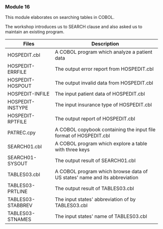 ### Module 16

This module elaborates on searching tables in COBOL.

The workshop introduces us to SEARCH clause and also asked us to maintain an existing program.

| Files         | Description   |
| ------------- | ------------- |
| HOSPEDIT.cbl | A COBOL program which analyze a patient data |
| HOSPEDIT-ERRFILE | The output error report from HOSPEDIT.cbl |
| HOSPEDIT-HOSPOUT | The output invalid data from HOSPEDIT.cbl |
| HOSPEDIT-INFILE | The input patient data of HOSPEDIT.cbl |
| HOSPEDIT-INSTYPE | The input insurance type of HOSPEDIT.cbl |
| HOSPEDIT-RPTFILE | The output report of HOSPEDIT.cbl |
| PATREC.cpy | A COBOL copybook containing the input file format of HOSPEDIT.cbl |
| SEARCH01.cbl | A COBOL program which explore a table with three keys |
| SEARCH01-SYSOUT | The output result of SEARCH01.cbl |
| TABLES03.cbl | A COBOL program which browse data of US states' name and its abbreviation |
| TABLES03-PRTLINE | The output result of TABLES03.cbl |
| TABLES03-STABBREV | The input states' abbreviation of by TABLES03.cbl |
| TABLES03-STNAMES | The input states' name of TABLES03.cbl |